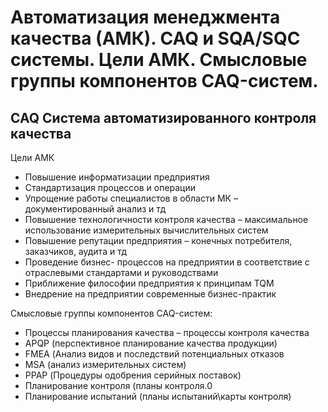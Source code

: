 # Автоматизация менеджмента качества (АМК). CAQ и SQA/SQC системы. Цели АМК. Смысловые группы компонентов CAQ-систем. 
## CAQ Система автоматизированного контроля качества

Цели АМК 
* Повышение информатизации предприятия 
* Стандартизация процессов и операции 
* Упрощение работы специалистов в области МК – документированный анализ и тд
* Повышение технологичности контроля качества – максимальное использование измерительных вычислительных систем
* Повышение репутации предприятия – конечных потребителя, заказчиков, аудита и тд
* Проведение бизнес- процессов на предприятии в соответствие с отраслевыми стандартами и руководствами
* Приближение философии предприятия к принципам TQM
* Внедрение на предприятии современные бизнес-практик

Смысловые группы компонентов CAQ-систем:
* Процессы планирования качества – процессы контроля качества
* APQP (перспективное планирование качества продукции)
* FMEA (Анализ видов и последствий потенциальных отказов
* MSA (анализ измерительных систем)
* PPAP (Процедуры одобрения серийных поставок)
* Планирование контроля (планы контроля.0
* Планирование испытаний (планы испытаний\карты контроля)
